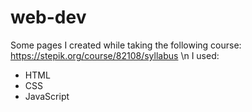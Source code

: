 # web-dev
Some pages I created while taking the following course: https://stepik.org/course/82108/syllabus \n
I used:
- HTML
- CSS
- JavaScript
